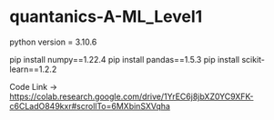 # quantanics-A-ML_Level1


python version = 3.10.6

pip install numpy==1.22.4
pip install pandas==1.5.3
pip install scikit-learn==1.2.2


Code Link -> https://colab.research.google.com/drive/1YrEC6j8jbXZ0YC9XFK-c6CLadO849kxr#scrollTo=6MXbinSXVqha



